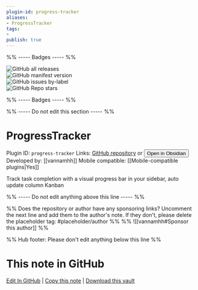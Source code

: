 ```yaml
---
plugin-id: progress-tracker
aliases:
- ProgressTracker
tags: 
- 
publish: true
---
```


%% ----- Badges ----- %%

![GitHub all releases](https://img.shields.io/github/downloads/vannamhh/progress-tracker/total?color=573E7A&logo=github&style=for-the-badge)   
![GitHub manifest version](https://img.shields.io/github/manifest-json/v/vannamhh/progress-tracker?color=573E7A&logo=github&style=for-the-badge)   
![GitHub issues by-label](https://img.shields.io/github/issues/vannamhh/progress-tracker/help%20wanted?color=573E7A&logo=github&style=for-the-badge)   
![GitHub Repo stars](https://img.shields.io/github/stars/vannamhh/progress-tracker?color=573E7A&logo=github&style=for-the-badge)

%% ----- Badges ----- %%

%% ----- Do not edit this section ----- %%

# ProgressTracker

Plugin ID: `progress-tracker`
Links: [GitHub repository](https://github.com/vannamhh/progress-tracker) or [<button id=HH>Open in Obsidian</button>](obsidian://show-plugin?id=progress-tracker)
Developed by: [[vannamhh]]
Mobile compatible: [[Mobile-compatible plugins|Yes]]

Track task completion with a visual progress bar in your sidebar, auto update column Kanban

%% ----- Do not edit anything above this line ----- %% 

%% Does the repository or author have any sponsoring links? Uncomment the next line and add them to the author's note. If they don't, please delete the placeholder tag: #placeholder/author %%
%% ![[vannamhh#Sponsor this author]] %%

%% Hub footer: Please don't edit anything below this line %%

# This note in GitHub

<span class="git-footer">[Edit In GitHub](https://github.dev/obsidian-community/obsidian-hub/blob/main/02%20-%20Community%20Expansions/02.05%20All%20Community%20Expansions/Plugins/progress-tracker.md "git-hub-edit-note") | [Copy this note](https://raw.githubusercontent.com/obsidian-community/obsidian-hub/main/02%20-%20Community%20Expansions/02.05%20All%20Community%20Expansions/Plugins/progress-tracker.md "git-hub-copy-note") | [Download this vault](https://github.com/obsidian-community/obsidian-hub/archive/refs/heads/main.zip "git-hub-download-vault") </span>
